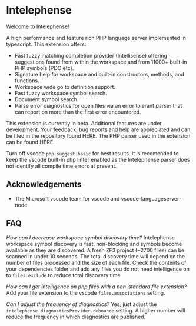 # Intelephense

Welcome to Intelephense! 

A high performance and feature rich PHP language server implemented in typescript. This extension offers:

* Fast fuzzy matching completion provider (Intellisense) offering suggestions found from within the workspace and from 11000+ built-in PHP symbols (PDO etc).
* Signature help for workspace and built-in constructors, methods, and functions.
* Workspace wide go to definition support.
* Fast fuzzy workspace symbol search.
* Document symbol search.
* Parse error diagnostics for open files via an error tolerant parser that can report on more than the first error encountered.

This extension is currently in beta. Additional features are under development. Your feedback, bug reports and help are appreciated and can be filed in the repository found HERE. The PHP parser used in the extension can be found HERE. 

Turn off vscode `php.suggest.basic` for best results. It is recomended to keep the vscode built-in php linter enabled as the Intelephense parser does not identify all compile time errors at present.

## Acknowledgements

* The Microsoft vscode team for vscode and vscode-languageserver-node.

## FAQ

_*How can I decrease workspace symbol discovery time?*_
Intelephense workspace symbol discovery is fast, non-blocking and symbols become available as they are discovered. A fresh ZF3 project (~2700 files) can be scanned in under 10 seconds. The total discovery time will depend on the number of files processed and the size of each file. Check the contents of your dependencies folder and add any files you do not need intelligence on to `files.exclude` to reduce total discovery time.

_*How can I get intelligence on php files with a non-standard file extension?*_
Add your file extension to the vscode `files.associations` setting.

_*Can I adjust the frequency of diagnostics?*_
Yes, just adjust the `intelephense.diagnosticsProvider.debounce` setting. A higher number will reduce the frequency in which diagnostics are published. 




